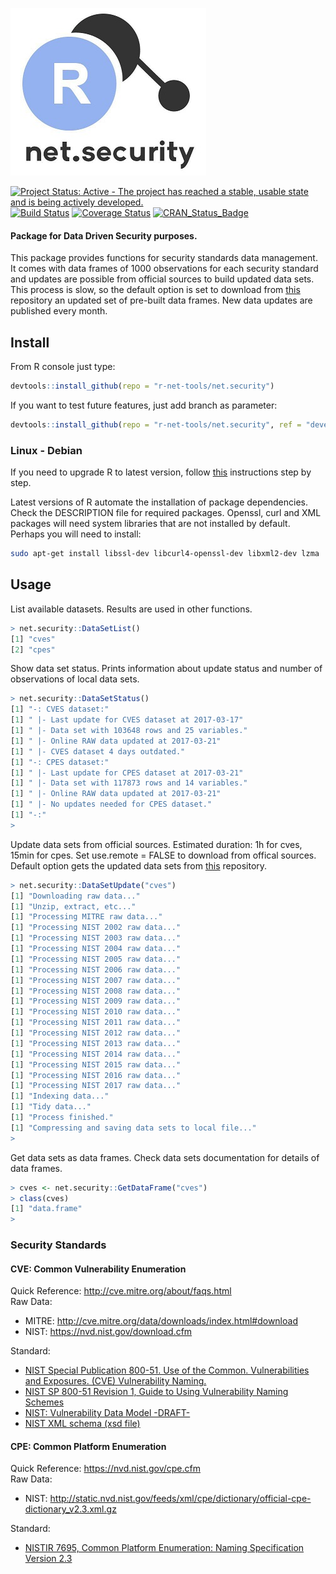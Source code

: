![Alt text](inst/img/net.security.tiny.jpg?raw=true "net.security")

[![Project Status: Active - The project has reached a stable, usable state and is being actively developed.](http://www.repostatus.org/badges/latest/active.svg)](http://www.repostatus.org/#active) 
[![Build Status](https://travis-ci.org/r-net-tools/net.security.svg?branch=master)](https://travis-ci.org/r-net-tools/net.security) 
[![Coverage Status](https://coveralls.io/repos/github/r-net-tools/net.security/badge.svg?branch=master)](https://coveralls.io/github/r-net-tools/net.security?branch=master)
[![CRAN_Status_Badge](http://www.r-pkg.org/badges/version/net.security)](http://cran.r-project.org/package=net.security)


#### Package for Data Driven Security purposes.

This package provides functions for security standards data management. It comes with data frames of 1000 observations for each security standard and updates are possible from official sources to build updated data sets. This process is slow, so the default option is set to download from [this](https://github.com/r-net-tools/security.datasets) repository an updated set of pre-built data frames. New data updates are published every month.  

## Install

From R console just type:  
```r
devtools::install_github(repo = "r-net-tools/net.security")
```  

If you want to test future features, just add branch as parameter:  
```r
devtools::install_github(repo = "r-net-tools/net.security", ref = "devel")
```  

### Linux - Debian
If you need to upgrade R to latest version, follow [this](https://cran.r-project.org/bin/linux/debian/) instructions step by step.

Latest versions of R automate the installation of package dependencies. Check the DESCRIPTION file for required packages. Openssl, curl and XML packages will need system libraries that are not installed by default. Perhaps you will need to install:  

```sh
sudo apt-get install libssl-dev libcurl4-openssl-dev libxml2-dev lzma
```

## Usage

List available datasets. Results are used in other functions.
```r
> net.security::DataSetList()
[1] "cves"
[2] "cpes"
```

Show data set status. Prints information about update status and number of observations of local data sets.    
```r
> net.security::DataSetStatus()
[1] "-: CVES dataset:"
[1] " |- Last update for CVES dataset at 2017-03-17"
[1] " |- Data set with 103648 rows and 25 variables."
[1] " |- Online RAW data updated at 2017-03-21"
[1] " |- CVES dataset 4 days outdated."
[1] "-: CPES dataset:"
[1] " |- Last update for CPES dataset at 2017-03-21"
[1] " |- Data set with 117873 rows and 14 variables."
[1] " |- Online RAW data updated at 2017-03-21"
[1] " |- No updates needed for CPES dataset."
[1] "-:"
> 
```

Update data sets from official sources. Estimated duration: 1h for cves, 15min for cpes. Set use.remote = FALSE to download from offical sources. Default option gets the updated data sets from [this](https://github.com/r-net-tools/security.datasets) repository.  

```r
> net.security::DataSetUpdate("cves")
[1] "Downloading raw data..."
[1] "Unzip, extract, etc..."
[1] "Processing MITRE raw data..."
[1] "Processing NIST 2002 raw data..."
[1] "Processing NIST 2003 raw data..."
[1] "Processing NIST 2004 raw data..."
[1] "Processing NIST 2005 raw data..."
[1] "Processing NIST 2006 raw data..."
[1] "Processing NIST 2007 raw data..."
[1] "Processing NIST 2008 raw data..."
[1] "Processing NIST 2009 raw data..."
[1] "Processing NIST 2010 raw data..."
[1] "Processing NIST 2011 raw data..."
[1] "Processing NIST 2012 raw data..."
[1] "Processing NIST 2013 raw data..."
[1] "Processing NIST 2014 raw data..."
[1] "Processing NIST 2015 raw data..."
[1] "Processing NIST 2016 raw data..."
[1] "Processing NIST 2017 raw data..."
[1] "Indexing data..."
[1] "Tidy data..."
[1] "Process finished."
[1] "Compressing and saving data sets to local file..."
>
```

Get data sets as data frames. Check data sets documentation for details of data frames. 
```r
> cves <- net.security::GetDataFrame("cves")
> class(cves)
[1] "data.frame"
>
```

### Security Standards
#### CVE: Common Vulnerability Enumeration
Quick Reference: http://cve.mitre.org/about/faqs.html  
Raw Data:
 - MITRE: http://cve.mitre.org/data/downloads/index.html#download
 - NIST: https://nvd.nist.gov/download.cfm  
 
Standard:
 - [NIST Special Publication 800-51. Use of the Common. Vulnerabilities and Exposures. (CVE) Vulnerability Naming.](http://nvlpubs.nist.gov/nistpubs/Legacy/SP/nistspecialpublication800-51.pdf)  
 - [NIST SP 800-51 Revision 1, Guide to Using Vulnerability Naming Schemes](http://nvlpubs.nist.gov/nistpubs/Legacy/SP/nistspecialpublication800-51r1.pdf)  
  - [NIST: Vulnerability Data Model -DRAFT-](https://tools.ietf.org/html/draft-booth-sacm-vuln-model-02)  
  - [NIST XML schema (xsd file)](https://www.apt-browse.org/browse/ubuntu/trusty/universe/i386/libopenscap8/1.0.2-1/file/usr/share/openscap/schemas/cve/vulnerability_0.4.xsd)  

#### CPE: Common Platform Enumeration
Quick Reference: https://nvd.nist.gov/cpe.cfm  
Raw Data: 
 - NIST: http://static.nvd.nist.gov/feeds/xml/cpe/dictionary/official-cpe-dictionary_v2.3.xml.gz  
 
Standard:
 - [NISTIR 7695, Common Platform Enumeration: Naming Specification Version 2.3](http://nvlpubs.nist.gov/nistpubs/Legacy/IR/nistir7695.pdf)  
